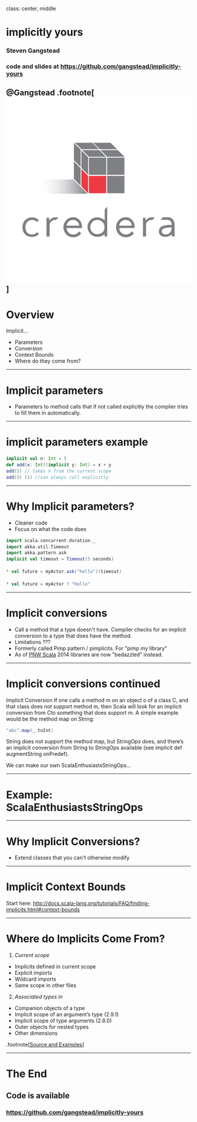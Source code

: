 class: center, middle

# implicitly yours
### Steven Gangstead
### code and slides at https://github.com/gangstead/implicitly-yours
@Gangstead
.footnote[![:scale 20%](slides/credera.jpg)]
---

# Overview

Implicit…
- Parameters
- Conversion
- Context Bounds
- Where do they come from?

---

# Implicit parameters

- Parameters to method calls that if not called explicitly the complier tries to fill them in automatically.


---

# implicit parameters example

```scala
implicit val n: Int = 5
def add(x: Int)(implicit y: Int) = x + y
add(5) // takes n from the current scope
add(5) (1) //can always call explicitly
```
---

# Why Implicit parameters?

- Cleaner code
- Focus on what the code does

```scala
import scala.concurrent.duration._
import akka.util.Timeout
import akka.pattern.ask
implicit val timeout = Timeout(5 seconds)

* val future = myActor.ask("hello")(timeout)

* val future = myActor ? "hello"
```
---
# Implicit conversions

- Call a method that a type doesn't have.  Compiler checks for an implicit conversion to a type that does have the method.
- Limitations ???
- Formerly called Pimp pattern / pimplicits.  For "pimp my library"
- As of [PNW Scala](http://www.pnwscala.org) 2014 libraries are now "bedazzled" instead.

---
# Implicit conversions continued

Implicit Conversion
    If one calls a method m on an object o of a class C, and that class does not support method m, then Scala will look for an implicit conversion from Cto something that does support m. A simple example would be the method map on String:
```scala
"abc".map(_.toInt)
```

String does not support the method map, but StringOps does, and there’s an implicit conversion from String to StringOps available (see implicit def augmentString onPredef).

We can make our own ScalaEnthusiastsStringOps...

---
# Example: ScalaEnthusiastsStringOps

---

# Why Implicit Conversions?

- Extend classes that you can't otherwise modify
---

# Implicit Context Bounds

Start here: http://docs.scala-lang.org/tutorials/FAQ/finding-implicits.html#context-bounds

---

# Where do Implicits Come From?
1. _Current scope_
 - Implicits defined in current scope
 - Explicit imports
 - Wildcard imports
 - Same scope in other files
2. _Associated types in_
 - Companion objects of a type
 - Implicit scope of an argument’s type (2.9.1)
 - Implicit scope of type arguments (2.8.0)
 - Outer objects for nested types
 - Other dimensions

.footnote[[Source and Examples](http://docs.scala-lang.org/tutorials/FAQ/finding-implicits.html#where-do-implicits-come-from)]

---

# The End
## Code is available
### https://github.com/gangstead/implicitly-yours
